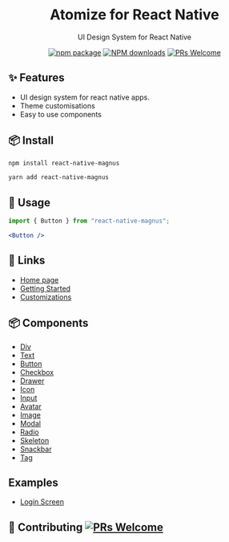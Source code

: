<h1 align="center">Atomize for React Native</h1>

<div align="center">

UI Design System for React Native

[![npm package](https://img.shields.io/npm/v/react-native-magnus.svg?style=flat-square)](https://www.npmjs.org/package/react-native-magnus) [![NPM downloads](http://img.shields.io/npm/dm/react-native-magnus.svg?style=flat-square)](http://npmjs.com/react-native-magnus) [![PRs Welcome](https://img.shields.io/badge/PRs-welcome-brightgreen.svg?style=flat-square)](http://makeapullrequest.com)

</div>

## ✨ Features

- UI design system for react native apps.
- Theme customisations
- Easy to use components


## 📦 Install

```bash
npm install react-native-magnus
```

```bash
yarn add react-native-magnus
```

## 🔨 Usage

```jsx
import { Button } from "react-native-magnus";

<Button />
```

## 🔗 Links

- [Home page](http://magnus-ui.com/)
- [Getting Started](https://magnus-ui.com/docs/getting-started)
- [Customizations](https://magnus-ui.com/docs/customization)

## 📦 Components
- [Div](http://magnus-ui.com/docs/div)
- [Text](http://magnus-ui.com/docs/text)
- [Button](http://magnus-ui.com/docs/button)
- [Checkbox](http://magnus-ui.com/docs/checkbox)
- [Drawer](http://magnus-ui.com/docs/drawer)
- [Icon](http://magnus-ui.com/docs/icon)
- [Input](http://magnus-ui.com/docs/input)
- [Avatar](http://magnus-ui.com/docs/avatar)
- [Image](http://magnus-ui.com/docs/image)
- [Modal](http://magnus-ui.com/docs/modal)
- [Radio](http://magnus-ui.com/docs/radio)
- [Skeleton](http://magnus-ui.com/docs/skeleton)
- [Snackbar](http://magnus-ui.com/docs/snackbar)
- [Tag](http://magnus-ui.com/docs/tag)

## Examples
- [Login Screen](https://snack.expo.io/@pawankumar2901/login-page)

## 🤝 Contributing [![PRs Welcome](https://img.shields.io/badge/PRs-welcome-brightgreen.svg?style=flat-square)](http://makeapullrequest.com)
